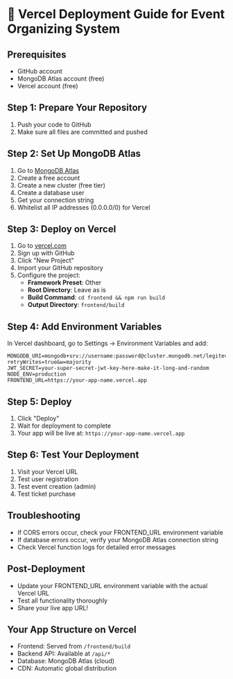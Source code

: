 # 🚀 Vercel Deployment Guide for Event Organizing System

## Prerequisites

- GitHub account
- MongoDB Atlas account (free)
- Vercel account (free)

## Step 1: Prepare Your Repository

1. Push your code to GitHub
2. Make sure all files are committed and pushed

## Step 2: Set Up MongoDB Atlas

1. Go to [MongoDB Atlas](https://www.mongodb.com/atlas)
2. Create a free account
3. Create a new cluster (free tier)
4. Create a database user
5. Get your connection string
6. Whitelist all IP addresses (0.0.0.0/0) for Vercel

## Step 3: Deploy on Vercel

1. Go to [vercel.com](https://vercel.com)
2. Sign up with GitHub
3. Click "New Project"
4. Import your GitHub repository
5. Configure the project:
   - **Framework Preset**: Other
   - **Root Directory**: Leave as is
   - **Build Command**: `cd frontend && npm run build`
   - **Output Directory**: `frontend/build`

## Step 4: Add Environment Variables

In Vercel dashboard, go to Settings → Environment Variables and add:

```
MONGODB_URI=mongodb+srv://username:password@cluster.mongodb.net/legitevents?retryWrites=true&w=majority
JWT_SECRET=your-super-secret-jwt-key-here-make-it-long-and-random
NODE_ENV=production
FRONTEND_URL=https://your-app-name.vercel.app
```

## Step 5: Deploy

1. Click "Deploy"
2. Wait for deployment to complete
3. Your app will be live at: `https://your-app-name.vercel.app`

## Step 6: Test Your Deployment

1. Visit your Vercel URL
2. Test user registration
3. Test event creation (admin)
4. Test ticket purchase

## Troubleshooting

- If CORS errors occur, check your FRONTEND_URL environment variable
- If database errors occur, verify your MongoDB Atlas connection string
- Check Vercel function logs for detailed error messages

## Post-Deployment

- Update your FRONTEND_URL environment variable with the actual Vercel URL
- Test all functionality thoroughly
- Share your live app URL!

## Your App Structure on Vercel

- Frontend: Served from `/frontend/build`
- Backend API: Available at `/api/*`
- Database: MongoDB Atlas (cloud)
- CDN: Automatic global distribution
